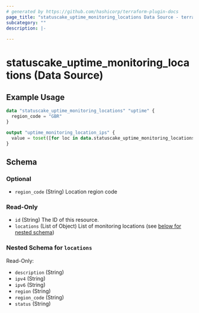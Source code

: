 ```yaml
---
# generated by https://github.com/hashicorp/terraform-plugin-docs
page_title: "statuscake_uptime_monitoring_locations Data Source - terraform-provider-statuscake"
subcategory: ""
description: |-
  
---
```


# statuscake_uptime_monitoring_locations (Data Source)



## Example Usage

```terraform
data "statuscake_uptime_monitoring_locations" "uptime" {
  region_code = "GBR"
}

output "uptime_monitoring_location_ips" {
  value = toset([for loc in data.statuscake_uptime_monitoring_locations.uptime.locations : loc.ipv4])
}
```

<!-- schema generated by tfplugindocs -->
## Schema

### Optional

- `region_code` (String) Location region code

### Read-Only

- `id` (String) The ID of this resource.
- `locations` (List of Object) List of monitoring locations (see [below for nested schema](#nestedatt--locations))

<a id="nestedatt--locations"></a>
### Nested Schema for `locations`

Read-Only:

- `description` (String)
- `ipv4` (String)
- `ipv6` (String)
- `region` (String)
- `region_code` (String)
- `status` (String)
